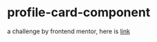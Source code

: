 # profile-card-component
a challenge by frontend mentor, here is [link](https://www.frontendmentor.io/challenges/profile-card-component-cfArpWshJ)
